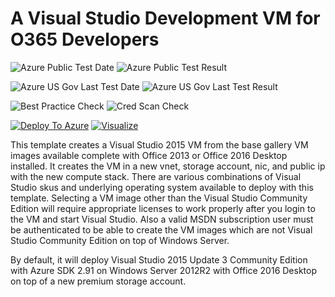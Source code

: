 # A Visual Studio Development VM for O365 Developers

![Azure Public Test Date](https://azurequickstartsservice.blob.core.windows.net/badges/visual-studio-dev-vm-O365/PublicLastTestDate.svg)
![Azure Public Test Result](https://azurequickstartsservice.blob.core.windows.net/badges/visual-studio-dev-vm-O365/PublicDeployment.svg)

![Azure US Gov Last Test Date](https://azurequickstartsservice.blob.core.windows.net/badges/visual-studio-dev-vm-O365/FairfaxLastTestDate.svg)
![Azure US Gov Last Test Result](https://azurequickstartsservice.blob.core.windows.net/badges/visual-studio-dev-vm-O365/FairfaxDeployment.svg)

![Best Practice Check](https://azurequickstartsservice.blob.core.windows.net/badges/visual-studio-dev-vm-O365/BestPracticeResult.svg)
![Cred Scan Check](https://azurequickstartsservice.blob.core.windows.net/badges/visual-studio-dev-vm-O365/CredScanResult.svg)

[![Deploy To Azure](https://raw.githubusercontent.com/fathym-it/azure-quickstart-templates/master/1-CONTRIBUTION-GUIDE/images/deploytoazure.svg?sanitize=true)](https://portal.azure.com/#create/Microsoft.Template/uri/https%3A%2F%2Fraw.githubusercontent.com%2Ffathym-it%2Fazure-quickstart-templates%2Fmaster%2Fvisual-studio-dev-vm-O365%2Fazuredeploy.json)  [![Visualize](https://raw.githubusercontent.com/fathym-it/azure-quickstart-templates/master/1-CONTRIBUTION-GUIDE/images/visualizebutton.svg?sanitize=true)](http://armviz.io/#/?load=https%3A%2F%2Fraw.githubusercontent.com%2Ffathym-it%2Fazure-quickstart-templates%2Fmaster%2Fvisual-studio-dev-vm-O365%2Fazuredeploy.json)

This template creates a Visual Studio 2015 VM from the base gallery VM images available complete with Office 2013 or Office 2016 Desktop installed.  It creates the VM in a new vnet, storage account, nic, and public ip with the new compute stack. There are various combinations of Visual Studio skus and underlying operating system available to deploy with this template.  Selecting a VM image other than the Visual Studio Community Edition will require appropriate licenses to work properly after you login to the VM and start Visual Studio. Also a valid MSDN subscription user must be authenticated to be able to create the VM images which are not Visual Studio Community Edition on top of Windows Server.

By default, it will deploy Visual Studio 2015 Update 3 Community Edition with Azure SDK 2.91 on Windows Server 2012R2 with Office 2016 Desktop on top of a new premium storage account.



